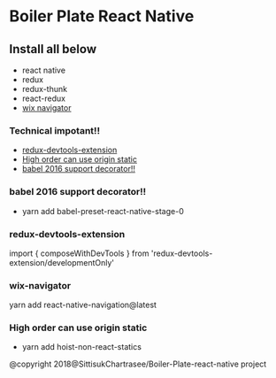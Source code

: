 # Boiler Plate React Native

## Install all below
* react native
* redux
* redux-thunk
* react-redux
* [wix navigator](#wix-navigator)

### Technical impotant!!
* [redux-devtools-extension](#redux-devtools-extension)
* [High order can use origin static](#high-order-can-use-origin-static)
* [babel 2016 support decorator!!](#babel-preset-react-native-stage-0)

### babel 2016 support decorator!!
* yarn add babel-preset-react-native-stage-0

### redux-devtools-extension
import { composeWithDevTools } from 'redux-devtools-extension/developmentOnly'

### wix-navigator
yarn add react-native-navigation@latest

### High order can use origin static
* yarn add hoist-non-react-statics


@copyright 2018@SittisukChartrasee/Boiler-Plate-react-native project


